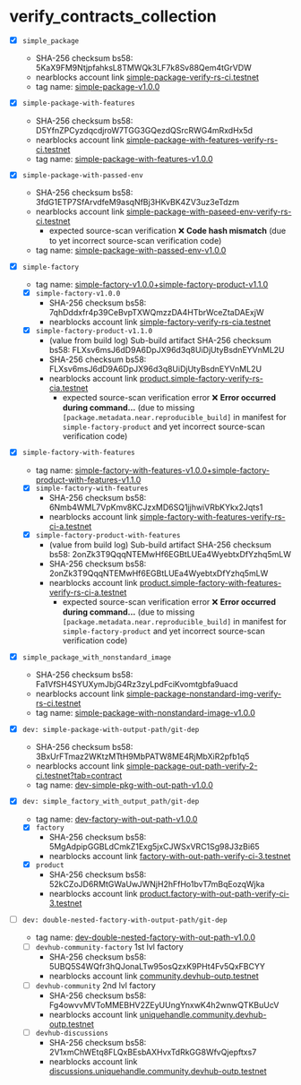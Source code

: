 # verify_contracts_collection

- [x] `simple_package`
  - SHA-256 checksum bs58: 5KaX9FM9NtjpfahksL8TMWQk3LF7k8Sv88Qem4tGrVDW
  - nearblocks account link [simple-package-verify-rs-ci.testnet](https://testnet.nearblocks.io/address/simple-package-verify-rs-ci.testnet?tab=contract)
  - tag name: [simple-package-v1.0.0](https://github.com/dj8yfo/verify_contracts_collection/releases/tag/simple-package-v1.0.0)
- [x] `simple-package-with-features`
  - SHA-256 checksum bs58: D5YfnZPCyzdqcdjroW7TGG3GQezdQSrcRWG4mRxdHx5d
  - nearblocks account link [simple-package-with-features-verify-rs-ci.testnet](https://testnet.nearblocks.io/address/simple-package-with-features-verify-rs-ci.testnet)
  - tag name: [simple-package-with-features-v1.0.0](https://github.com/dj8yfo/verify_contracts_collection/releases/tag/simple-package-with-features-v1.0.0)
- [x] `simple-package-with-passed-env`
  - SHA-256 checksum bs58: 3fdG1ETP7SfArvdfeM9asqNfBj3HKvBK4ZV3uz3eTdzm
  - nearblocks account link [simple-package-with-paseed-env-verify-rs-ci.testnet](https://testnet.nearblocks.io/address/simple-package-with-paseed-env-verify-rs-ci.testnet?tab=contract)
    - expected source-scan verification ❌ **Code hash mismatch** (due to yet incorrect source-scan verification code)
  - tag name: [simple-package-with-passed-env-v1.0.0](https://github.com/dj8yfo/verify_contracts_collection/releases/tag/simple-package-with-passed-env-v1.0.0)
- [x] `simple-factory`
    - tag name: [simple-factory-v1.0.0+simple-factory-product-v1.1.0](https://github.com/dj8yfo/verify_contracts_collection/releases/tag/simple-factory-v1.0.0%2Bsimple-factory-product-v1.1.0)
  - [x] `simple-factory-v1.0.0`
    - SHA-256 checksum bs58: 7qhDddxfr4p39CeBvpTXWQmzzDA4HTbrWceZtaDAExjW
    - nearblocks account link [simple-factory-verify-rs-cia.testnet](https://testnet.nearblocks.io/address/simple-factory-verify-rs-cia.testnet?tab=contract)
  - [x] `simple-factory-product-v1.1.0`
    - (value from build log) Sub-build artifact SHA-256 checksum bs58: FLXsv6msJ6dD9A6DpJX96d3q8UiDjUtyBsdnEYVnML2U
    - SHA-256 checksum bs58: FLXsv6msJ6dD9A6DpJX96d3q8UiDjUtyBsdnEYVnML2U
    - nearblocks account link [product.simple-factory-verify-rs-cia.testnet](https://testnet.nearblocks.io/address/product.simple-factory-verify-rs-cia.testnet?tab=contract)
      - expected source-scan verification error ❌ **Error occurred during command...**
        (due to missing `[package.metadata.near.reproducible_build]` in manifest for `simple-factory-product` and yet incorrect source-scan verification code)
- [x] `simple-factory-with-features`
    - tag name: [simple-factory-with-features-v1.0.0+simple-factory-product-with-features-v1.1.0](https://github.com/dj8yfo/verify_contracts_collection/releases/tag/simple-factory-with-features-v1.0.0%2Bsimple-factory-product-with-features-v1.1.0)
  - [x] `simple-factory-with-features`
    - SHA-256 checksum bs58: 6Nmb4WML7VpKmv8KCJzxMD6SQ1jjhwiVRbKYkx2Jqts1
    - nearblocks account link [simple-factory-with-features-verify-rs-ci-a.testnet](https://testnet.nearblocks.io/address/simple-factory-with-features-verify-rs-ci-a.testnet?tab=contract)
  - [x] `simple-factory-product-with-features`
    - (value from build log) Sub-build artifact SHA-256 checksum bs58: 2onZk3T9QqqNTEMwHf6EGBtLUEa4WyebtxDfYzhq5mLW
    - SHA-256 checksum bs58: 2onZk3T9QqqNTEMwHf6EGBtLUEa4WyebtxDfYzhq5mLW
    - nearblocks account link [product.simple-factory-with-features-verify-rs-ci-a.testnet](https://testnet.nearblocks.io/address/product.simple-factory-with-features-verify-rs-ci-a.testnet?tab=contract)
      - expected source-scan verification error ❌ **Error occurred during command...**
        (due to missing `[package.metadata.near.reproducible_build]` in manifest for `simple-factory-product` and yet incorrect source-scan verification code)
- [x] `simple_package_with_nonstandard_image`
  - SHA-256 checksum bs58: Fa1VfSH4SYUXymJbjG4Rz3zyLpdFciKvomtgbfa9uacd
  - nearblocks account link [simple-package-nonstandard-img-verify-rs-ci.testnet](https://testnet.nearblocks.io/address/simple-package-nonstandard-img-verify-rs-ci.testnet?tab=contract)
  - tag name: [simple-package-with-nonstandard-image-v1.0.0](https://github.com/dj8yfo/verify_contracts_collection/releases/tag/simple-package-with-nonstandard-image-v1.0.0)

- [x] `dev: simple-package-with-output-path/git-dep`
  - SHA-256 checksum bs58: 3BxUrFTmaz2WKtzMTtH9MbPATW8ME4RjMbXiR2pfb1q5 
  - nearblocks account link [simple-package-out-path-verify-2-ci.testnet?tab=contract](https://testnet.nearblocks.io/address/simple-package-out-path-verify-2-ci.testnet?tab=contract)
  - tag name: [dev-simple-pkg-with-out-path-v1.0.0](https://github.com/dj8yfo/verify_contracts_collection/releases/tag/dev-simple-pkg-with-out-path-v1.0.0)
- [x] `dev: simple_factory_with_output_path/git-dep`
    - tag name: [dev-factory-with-out-path-v1.0.0](https://github.com/dj8yfo/verify_contracts_collection/releases/tag/dev-factory-with-out-path-v1.0.0)
  - [x] `factory`
    - SHA-256 checksum bs58: 5MgAdpipGGBLdCmkZ1Exg5jxCJWSxVRC1Sg98J3zBi65 
    - nearblocks account link [factory-with-out-path-verify-ci-3.testnet](https://testnet.nearblocks.io/address/factory-with-out-path-verify-ci-3.testnet)
  - [x] `product`
    - SHA-256 checksum bs58: 52kCZoJD6RMtGWaUwJWNjH2hFfHo1bvT7mBqEozqWjka
    - nearblocks account link [product.factory-with-out-path-verify-ci-3.testnet](https://testnet.nearblocks.io/address/product.factory-with-out-path-verify-ci-3.testnet?tab=contract)
- [ ] `dev: double-nested-factory-with-output-path/git-dep`
    - tag name: [dev-double-nested-factory-with-out-path-v1.0.0](https://github.com/dj8yfo/verify_contracts_collection/releases/tag/dev-double-nested-factory-with-out-path-v1.0.0)
  - [ ] `devhub-community-factory` 1st lvl factory
    - SHA-256 checksum bs58: 5UBQ5S4WQfr3hQJonaLTw95osQzxK9PHt4Fv5QxFBCYY 
    - nearblocks account link [community.devhub-outp.testnet](https://testnet.nearblocks.io/address/community.devhub-outp.testnet?tab=contract)
  - [ ] `devhub-community` 2nd lvl factory 
    - SHA-256 checksum bs58: Fg4owvvMVToMMEBHV2ZEyUUngYnxwK4h2wnwQTKBuUcV 
    - nearblocks account link [uniquehandle.community.devhub-outp.testnet](https://testnet.nearblocks.io/address/uniquehandle.community.devhub-outp.testnet?tab=contract)
  - [ ] `devhub-discussions`
    - SHA-256 checksum bs58: 2V1xmChWEtq8FLQxBEsbAXHvxTdRkGG8WfvQjepftxs7
    - nearblocks account link [discussions.uniquehandle.community.devhub-outp.testnet](https://testnet.nearblocks.io/address/discussions.uniquehandle.community.devhub-outp.testnet?tab=contract)
